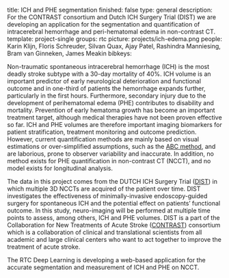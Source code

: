 title: ICH and PHE segmentation
finished: false
type: general
description: For the CONTRAST consortium and Dutch ICH Surgery Trial (DIST) we are developing an application for the segmentation and quantification of intracerebral hemorrhage and peri-hematomal edema in non-contrast CT.
template: project-single
groups: rtc
picture: projects/ich-edema.png
people: Karin Klijn, Floris Schreuder, Silvan Quax, Ajay Patel, Rashindra Manniesing, Bram van Ginneken, James Meakin
bibkeys: 

Non-traumatic spontaneous intracerebral hemorrhage (ICH) is the most deadly stroke subtype with a 30-day mortality of 40%. ICH volume is an important predictor of early neurological deterioration and functional outcome and in one-third of patients the hemorrhage expands further, particularly in the first hours. Furthermore, secondary injury due to the development of perihematomal edema (PHE) contributes to disability and mortality. Prevention of early hematoma growth has become an important treatment target, although medical therapies have not been proven effective so far. ICH and PHE volumes are therefore important imaging biomarkers for patient stratification, treatment monitoring and outcome prediction. However, current quantification methods are mainly based on visual estimations or over-simplified assumptions, such as the [ABC method](https://www.ahajournals.org/doi/full/10.1161/01.str.27.8.1304), and are laborious, prone to observer variability and inaccurate. In addition, no method exists for PHE quantification in non-contrast CT (NCCT), and no model exists for longitudinal analysis.
<br>

The data in this project comes from the DUTCH ICH Surgery Trial ([DIST]( https://www.dutch-ich.nl/)) in which multiple 3D NCCTs are acquired of the patient over time. DIST investigates the effectiveness of minimally-invasive endoscopy-guided surgery for spontaneous ICH and the potential effect on patients’ functional outcome. In this study, neuro-imaging will be performed at multiple time points to assess, among others, ICH and PHE volumes. DIST is a part of the Collaboration for New Treatments of Acute Stroke ([CONTRAST](https://www.contrast-consortium.nl)) consortium which is a collaboration of clinical and translational scientists from all academic and large clinical centers who want to act together to improve the treatment of acute stroke.
<br>

The RTC Deep Learning is developing a web-based application for the accurate segmentation and measurement of ICH and PHE on NCCT.
